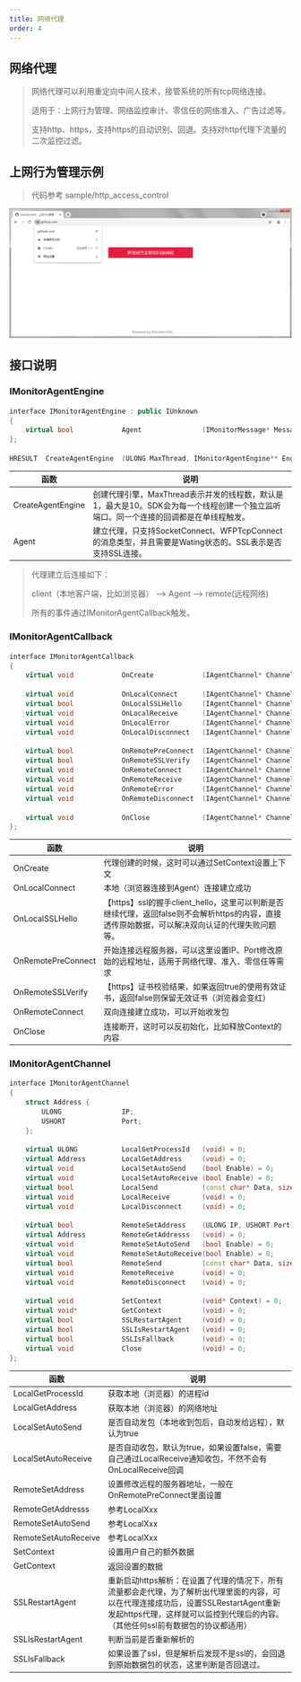 ```yaml
---
title: 网络代理
order: 4
---
```


## 网络代理

> 网络代理可以利用重定向中间人技术，接管系统的所有tcp网络连接。
>
> 适用于：上网行为管理、网络监控审计、零信任的网络准入、广告过滤等。
>
> 支持http、https，支持https的自动识别、回退。支持对http代理下流量的二次监控过滤。

## 上网行为管理示例

> 代码参考 sample/http_access_control

![](./ac.png)

## 接口说明

### IMonitorAgentEngine

```cpp
interface IMonitorAgentEngine : public IUnknown
{
	virtual bool			Agent				(IMonitorMessage* Message, IMonitorAgentCallback* Callback, bool SSL = false) = 0;
};

HRESULT	 CreateAgentEngine	(ULONG MaxThread, IMonitorAgentEngine** Engine);
```

| 函数              | 说明                                                         |
| ----------------- | ------------------------------------------------------------ |
| CreateAgentEngine | 创建代理引擎，MaxThread表示并发的线程数，默认是1，最大是10。SDK会为每一个线程创建一个独立监听端口。同一个连接的回调都是在单线程触发。 |
| Agent             | 建立代理，只支持SocketConnect、WFPTcpConnect的消息类型，并且需要是Wating状态的。SSL表示是否支持SSL连接。 |

> 代理建立后连接如下：
>
> client（本地客户端，比如浏览器） --> Agent --> remote(远程网络)
>
> 所有的事件通过IMonitorAgentCallback触发。

### IMonitorAgentCallback

```cpp
interface IMonitorAgentCallback
{
	virtual void			OnCreate			(IAgentChannel* Channel) {}

	virtual void			OnLocalConnect		(IAgentChannel* Channel) {}
	virtual bool			OnLocalSSLHello		(IAgentChannel* Channel, const char* ServerName) { return true; }
	virtual void			OnLocalReceive		(IAgentChannel* Channel, const char* Data, size_t Length) {}
	virtual void			OnLocalError		(IAgentChannel* Channel, const char* Error) {}
	virtual void			OnLocalDisconnect	(IAgentChannel* Channel) {}

	virtual bool			OnRemotePreConnect	(IAgentChannel* Channel) { return true; }
	virtual bool			OnRemoteSSLVerify	(IAgentChannel* Channel, bool PreVerified) { return PreVerified; }
	virtual void			OnRemoteConnect		(IAgentChannel* Channel) {}
	virtual void			OnRemoteReceive		(IAgentChannel* Channel, const char* Data, size_t Length) {}
	virtual void			OnRemoteError		(IAgentChannel* Channel, const char* Error) {}
	virtual void			OnRemoteDisconnect	(IAgentChannel* Channel) {}

	virtual void			OnClose				(IAgentChannel* Channel) {}
};
```

| 函数               | 说明                                                         |
| ------------------ | ------------------------------------------------------------ |
| OnCreate           | 代理创建的时候，这时可以通过SetContext设置上下文             |
| OnLocalConnect     | 本地（浏览器连接到Agent）连接建立成功                        |
| OnLocalSSLHello    | 【https】ssl的握手client_hello，这里可以判断是否继续代理，返回false则不会解析https的内容，直接透传原始数据，可以解决双向认证的代理失败问题等。 |
| OnRemotePreConnect | 开始连接远程服务器，可以这里设置IP、Port修改原始的远程地址，适用于网络代理、准入、零信任等需求 |
| OnRemoteSSLVerify  | 【https】证书校验结果，如果返回true的使用有效证书，返回false则保留无效证书（浏览器会变红） |
| OnRemoteConnect    | 双向连接建立成功，可以开始收发包                             |
| OnClose            | 连接断开，这时可以反初始化，比如释放Context的内容            |

### IMonitorAgentChannel

```cpp
interface IMonitorAgentChannel
{
	struct Address {
		ULONG				IP;
		USHORT				Port;
	};

	virtual ULONG			LocalGetProcessId	(void) = 0;
	virtual Address			LocalGetAddress		(void) = 0;
	virtual void			LocalSetAutoSend	(bool Enable) = 0;
	virtual void			LocalSetAutoReceive	(bool Enable) = 0;
	virtual bool			LocalSend			(const char* Data, size_t Length) = 0;
	virtual void			LocalReceive		(void) = 0;
	virtual void			LocalDisconnect		(void) = 0;

	virtual bool			RemoteSetAddress	(ULONG IP, USHORT Port) = 0;
	virtual Address			RemoteGetAddresss	(void) = 0;
	virtual void			RemoteSetAutoSend	(bool Enable) = 0;
	virtual void			RemoteSetAutoReceive(bool Enable) = 0;
	virtual bool			RemoteSend			(const char* Data, size_t Length) = 0;
	virtual void			RemoteReceive		(void) = 0;
	virtual void			RemoteDisconnect	(void) = 0;

	virtual void			SetContext			(void* Context) = 0;
	virtual void*			GetContext			(void) = 0;
	virtual bool			SSLRestartAgent		(void) = 0;
	virtual bool			SSLIsRestartAgent	(void) = 0;
	virtual bool			SSLIsFallback		(void) = 0;
	virtual void			Close				(void) = 0;
};
```

| 函数                 | 说明                                                         |
| -------------------- | ------------------------------------------------------------ |
| LocalGetProcessId    | 获取本地（浏览器）的进程id                                   |
| LocalGetAddress      | 获取本地（浏览器）的网络地址                                 |
| LocalSetAutoSend     | 是否自动发包（本地收到包后，自动发给远程），默认为true       |
| LocalSetAutoReceive  | 是否自动收包，默认为true，如果设置false，需要自己通过LocalReceive通知收包，不然不会有OnLocalReceive回调 |
| RemoteSetAddress     | 设置修改远程的服务器地址，一般在OnRemotePreConnect里面设置   |
| RemoteGetAddresss    | 参考LocalXxx                                                 |
| RemoteSetAutoSend    | 参考LocalXxx                                                 |
| RemoteSetAutoReceive | 参考LocalXxx                                                 |
| SetContext           | 设置用户自己的额外数据                                       |
| GetContext           | 返回设置的数据                                               |
| SSLRestartAgent      | 重新启动https解析：在设置了代理的情况下，所有流量都会走代理，为了解析出代理里面的内容，可以在代理连接成功后，设置SSLRestartAgent重新发起https代理，这样就可以监控到代理后的内容。（其他任何ssl前有数据包的协议都适用） |
| SSLIsRestartAgent    | 判断当前是否重新解析的                                       |
| SSLIsFallback        | 如果设置了ssl，但是解析后发现不是ssl的，会回退到原始数据包的状态，这里判断是否回退过。 |